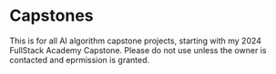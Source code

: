 # Capstones

This is for all AI algorithm capstone projects, starting with my 2024 FullStack Academy Capstone. Please do not use unless the owner is contacted and eprmission is granted.

